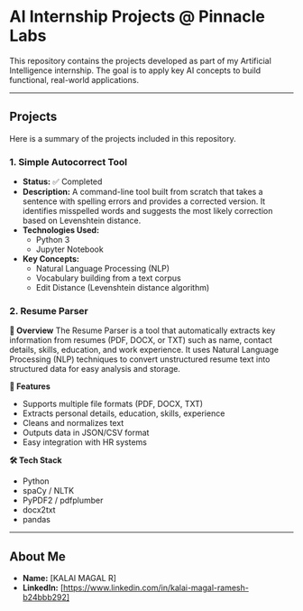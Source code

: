 # AI Internship Projects @ Pinnacle Labs

This repository contains the projects developed as part of my Artificial Intelligence internship. The goal is to apply key AI concepts to build functional, real-world applications.

---

## Projects

Here is a summary of the projects included in this repository.

### 1. Simple Autocorrect Tool

* **Status:** ✅ Completed
* **Description:** A command-line tool built from scratch that takes a sentence with spelling errors and provides a corrected version. It identifies misspelled words and suggests the most likely correction based on Levenshtein distance.
* **Technologies Used:**
    * Python 3
    * Jupyter Notebook
* **Key Concepts:**
    * Natural Language Processing (NLP)
    * Vocabulary building from a text corpus
    * Edit Distance (Levenshtein distance algorithm)


### 2. Resume Parser
**📌 Overview**
The Resume Parser is a tool that automatically extracts key information from resumes (PDF, DOCX, or TXT) such as name, contact details, skills, education, and work experience.
It uses Natural Language Processing (NLP) techniques to convert unstructured resume text into structured data for easy analysis and storage.

**🚀 Features**
* Supports multiple file formats (PDF, DOCX, TXT)
* Extracts personal details, education, skills, experience
* Cleans and normalizes text
* Outputs data in JSON/CSV format
* Easy integration with HR systems

**🛠️ Tech Stack**
* Python
* spaCy / NLTK
* PyPDF2 / pdfplumber
* docx2txt
* pandas

---


## About Me

* **Name:** [KALAI MAGAL R]
* **LinkedIn:** [https://www.linkedin.com/in/kalai-magal-ramesh-b24bbb292]
